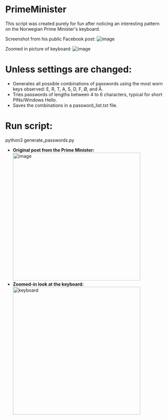# PrimeMinister
This script was created purely for fun after noticing an interesting pattern on the Norwegian Prime Minister's keyboard.

Screenshot from his public Facebook post:
![image](https://github.com/user-attachments/assets/b0c85fee-bfb6-4fe2-9203-c554e046e1dc)

Zoomed in picture of keyboard:
![image](https://github.com/user-attachments/assets/f3484fb5-85c2-4f1c-9020-83909d85bf1a)

# Unless settings are changed:
* Generates all possible combinations of passwords using the most worn keys observed: E, R, T, A, S, D, F, Ø, and Å.
* Tries passwords of lengths between 4 to 6 characters, typical for short PINs/Windows Hello.
* Saves the combinations in a password_list.txt file.

# Run script:
python3 generate_passwords.py

- **Original post from the Prime Minister:**
  <img src="https://github.com/user-attachments/assets/b0c85fee-bfb6-4fe2-9203-c554e046e1dc" alt="image" width="400">
- **Zoomed-in look at the keyboard:**
  <img src="https://github.com/user-attachments/assets/f3484fb5-85c2-4f1c-9020-83909d85bf1a" alt="keyboard" width="400">
